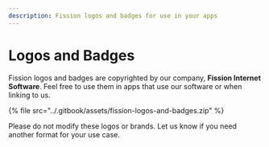 ```yaml
---
description: Fission logos and badges for use in your apps
---
```


# Logos and Badges

Fission logos and badges are copyrighted by our company, **Fission Internet Software**. Feel free to use them in apps that use our software or when linking to us.

{% file src="../.gitbook/assets/fission-logos-and-badges.zip" %}

Please do not modify these logos or brands. Let us know if you need another format for your use case.

